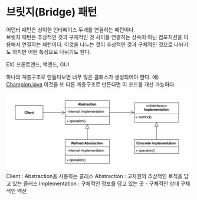 # 브릿지(Bridge) 패턴
어댑터 패턴은 상이한 인터페이스 두개를 연결하는 패턴이다.  
브릿지 패턴은 추상적인 것과 구체적인 것 사이를 연결하는 상속이 아닌 컴포지션을 이용해서 연결하는 패턴이다.
이것을 나누는 것이 추상적인 것과 구체적인 것으로 나뉘기도 하지만 어떤 특징으로 나뉘기도 한다.

EX) 프론트엔드, 백엔드, GUI

하나의 계층구조로 만들다보면 너무 많은 클래스가 생성되어야 한다. 예) [Champion.java](before%2FChampion.java)
이것을 또 다른 계층구조로 만든다면 이 코드를 개선 가능하다.

![bridge.png](bridge.png)
Client : Abstraction을 사용하는 클래스
Abstraction : 고차원의 추상적인 로직을 담고 있는 클래스
Implementation : 구체적인 정보를 담고 있는 곳 - 구체적인 상태 구체적인 액션
